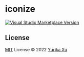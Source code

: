 # iconize

<a href="https://marketplace.visualstudio.com/items?itemName=yurika.iconize" target="__blank"><img src="https://img.shields.io/visual-studio-marketplace/v/yurika.iconize.svg?color=eee&amp;label=VS%20Code%20Marketplace&logo=visual-studio-code" alt="Visual Studio Marketplace Version" /></a>

## License

[MIT](./LICENSE) License © 2022 [Yurika Xu](https://github.com/echoeureka)
